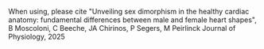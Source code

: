 When using, please cite
"Unveiling sex dimorphism in the healthy cardiac anatomy: fundamental differences between male and female heart shapes",
B Moscoloni, C Beeche, JA Chirinos, P Segers, M Peirlinck
Journal of Physiology, 2025
